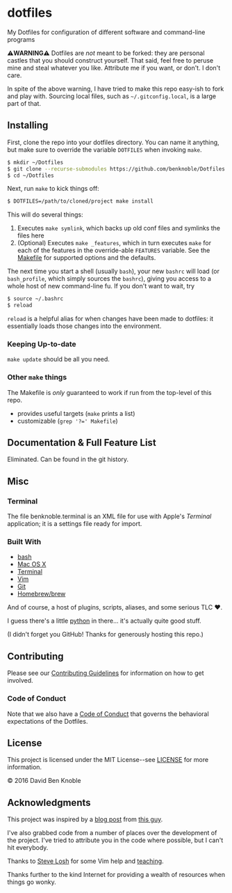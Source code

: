 # dotfiles

My Dotfiles for configuration of different software and command-line programs

:warning:**WARNING**:warning: Dotfiles are _not_ meant to be forked: they are
personal castles that you should construct yourself. That said, feel free to
peruse mine and steal whatever you like. Attribute me if you want, or don't. I
don't care.

In spite of the above warning, I have tried to make this repo easy-ish to fork
and play with. Sourcing local files, such as `~/.gitconfig.local`, is a large
part of that.

## Installing

First, clone the repo into your dotfiles directory. You can name it anything,
but make sure to override the variable `DOTFILES` when invoking `make`.

```bash
$ mkdir ~/Dotfiles
$ git clone --recurse-submodules https://github.com/benknoble/Dotfiles.git ~/Dotfiles
$ cd ~/Dotfiles
```

Next, run `make` to kick things off:

```bash
$ DOTFILES=/path/to/cloned/project make install
```

This will do several things:

1. Executes `make symlink`, which backs up old conf files and symlinks
   the files here
2. (Optional) Executes `make _features`, which in turn executes `make` for each
   of the features in the override-able `FEATURES` variable. See the
   [Makefile](/Makefile) for supported options and the defaults.

The next time you start a shell (usually `bash`), your new `bashrc` will load
(or `bash_profile`, which simply sources the `bashrc`), giving you access to a
whole host of new command-line fu. If you don't want to wait, try

```bash
$ source ~/.bashrc
$ reload
```

`reload` is a helpful alias for when changes have been made to dotfiles: it
essentially loads those changes into the environment.

### Keeping Up-to-date

`make update` should be all you need.

### Other `make` things

The Makefile is _only_ guaranteed to work if run from the top-level of this
repo.

- provides useful targets (`make` prints a list)
- customizable (`grep '?=' Makefile`)

## Documentation & Full Feature List

Eliminated. Can be found in the git history.

## Misc

### Terminal

The file benknoble.terminal is an XML file for use with Apple's *Terminal*
application; it is a settings file ready for import.

### Built With

* [bash](https://www.gnu.org/software/bash/)
* [Mac OS X](https://en.wikipedia.org/wiki/OS_X_El_Capitan)
* [Terminal](https://en.wikipedia.org/wiki/Terminal_(macOS))
* [Vim](https://github.com/vim/vim)
* [Git](https://git-scm.com)
* [Homebrew/brew](https://brew.sh)

And of course, a host of plugins, scripts, aliases, and some serious TLC :heart:.

I guess there's a little [python](https://www.python.org) in there... it's
actually quite good stuff.

(I didn't forget you GitHub! Thanks for generously hosting this repo.)

## Contributing

Please see our [Contributing Guidelines](/CONTRIBUTING.md) for information on
how to get involved.

### Code of Conduct

Note that we also have a [Code of Conduct](/CODE_OF_CONDUCT.md) that governs the
behavioral expectations of the Dotfiles.

## License

This project is licensed under the MIT License--see [LICENSE](/LICENSE) for more
information.

© 2016 David Ben Knoble

## Acknowledgments

This project was inspired by a [blog
post](http://blog.smalleycreative.com/tutorials/using-git-and-github-to-manage-your-dotfiles/)
from [this guy](https://github.com/michaeljsmalley).

I've also grabbed code from a number of places over the development of the
project. I've tried to attribute you in the code where possible, but I can't hit
everybody.

Thanks to [Steve Losh](http://stevelosh.com/blog/2010/09/coming-home-to-vim/)
for some Vim help and [teaching](http://learnvimscriptthehardway.stevelosh.com).

Thanks further to the kind Internet for providing a wealth of resources when
things go wonky.
